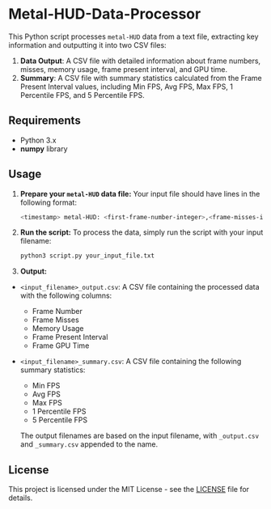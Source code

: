 # Metal-HUD-Data-Processor

This Python script processes `metal-HUD` data from a text file, extracting key information and outputting it into two CSV files:
1. **Data Output**: A CSV file with detailed information about frame numbers, misses, memory usage, frame present interval, and GPU time.
2. **Summary**: A CSV file with summary statistics calculated from the Frame Present Interval values, including Min FPS, Avg FPS, Max FPS, 1 Percentile FPS, and 5 Percentile FPS.

## Requirements

- Python 3.x
- **numpy** library

## Usage

1. **Prepare your `metal-HUD` data file:** Your input file should have lines in the following format:
   ```bash
   <timestamp> metal-HUD: <first-frame-number-integer>,<frame-misses-integer>,<process-memory-usage-float>,<first-frame-present-interval-float>,<first-frame-gpu-time-float>,...<last-frame-present-interval-float>,<last-frame-gpu-time-float>
   
2. **Run the script:** To process the data, simply run the script with your input filename:
   ```bash
   python3 script.py your_input_file.txt
3. **Output:**

- `<input_filename>_output.csv`: A CSV file containing the processed data with the following columns:
  - Frame Number
  - Frame Misses
  - Memory Usage
  - Frame Present Interval
  - Frame GPU Time
- `<input_filename>_summary.csv`: A CSV file containing the following summary statistics:
  - Min FPS
  - Avg FPS
  - Max FPS
  - 1 Percentile FPS
  - 5 Percentile FPS

  The output filenames are based on the input filename, with `_output.csv` and `_summary.csv` appended to the name.

## License

This project is licensed under the MIT License - see the [LICENSE](LICENSE) file for details.
